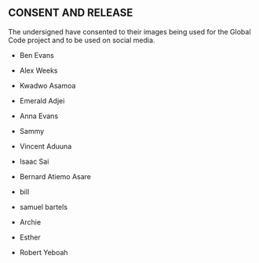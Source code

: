 ## CONSENT AND RELEASE

The undersigned have consented to their images being used for the Global Code project
and to be used on social media.

* Ben Evans

* Alex Weeks

* Kwadwo Asamoa

* Emerald Adjei

* Anna Evans

* Sammy

* Vincent Aduuna

* Isaac Sai

* Bernard Atiemo Asare

* bill

* samuel bartels

* Archie

* Esther

* Robert Yeboah
